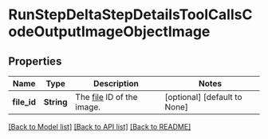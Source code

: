# RunStepDeltaStepDetailsToolCallsCodeOutputImageObjectImage

## Properties
Name | Type | Description | Notes
------------ | ------------- | ------------- | -------------
**file_id** | **String** | The [file](/docs/api-reference/files) ID of the image. | [optional] [default to None]

[[Back to Model list]](../README.md#documentation-for-models) [[Back to API list]](../README.md#documentation-for-api-endpoints) [[Back to README]](../README.md)


